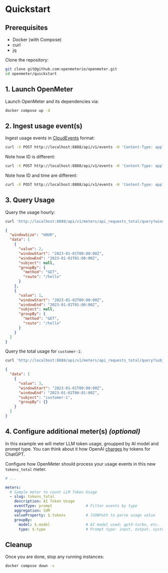 # Quickstart

## Prerequisites

- Docker (with Compose)
- curl
- jq

Clone the repository:

```sh
git clone git@github.com:openmeterio/openmeter.git
cd openmeter/quickstart
```

## 1. Launch OpenMeter

Launch OpenMeter and its dependencies via:

```sh
docker compose up -d
```

## 2. Ingest usage event(s)

Ingest usage events in [CloudEvents](https://cloudevents.io/) format:

```sh
curl -X POST http://localhost:8888/api/v1/events -H 'Content-Type: application/cloudevents+json' -d @examples/first.json
```

Note how ID is different:

```sh
curl -X POST http://localhost:8888/api/v1/events -H 'Content-Type: application/cloudevents+json' -d @examples/second.json
```

Note how ID and time are different:

```sh
curl -X POST http://localhost:8888/api/v1/events -H 'Content-Type: application/cloudevents+json' -d @examples/third.json
```

## 3. Query Usage

Query the usage hourly:

```sh
curl 'http://localhost:8888/api/v1/meters/api_requests_total/query?windowSize=HOUR&groupBy=method&groupBy=route' | jq
```

```json
{
  "windowSize": "HOUR",
  "data": [
    {
      "value": 2,
      "windowStart": "2023-01-01T00:00:00Z",
      "windowEnd": "2023-01-01T01:00:00Z",
      "subject": null,
      "groupBy": {
        "method": "GET",
        "route": "/hello"
      }
    },
    {
      "value": 1,
      "windowStart": "2023-01-02T00:00:00Z",
      "windowEnd": "2023-01-02T01:00:00Z",
      "subject": null,
      "groupBy": {
        "method": "GET",
        "route": "/hello"
      }
    }
  ]
}
```

Query the total usage for `customer-1`:

```sh
curl 'http://localhost:8888/api/v1/meters/api_requests_total/query?subject=customer-1' | jq
```

```json
{
  "data": [
    {
      "value": 3,
      "windowStart": "2023-01-01T00:00:00Z",
      "windowEnd": "2023-01-02T00:01:00Z",
      "subject": "customer-1",
      "groupBy": {}
    }
  ]
}
```

## 4. Configure additional meter(s) _(optional)_

In this example we will meter LLM token usage, groupped by AI model and prompt type.
You can think about it how OpenAI [charges](https://openai.com/pricing) by tokens for ChatGPT.

Configure how OpenMeter should process your usage events in this new `tokens_total` meter.

```yaml
# ...

meters:
  # Sample meter to count LLM Token Usage
  - slug: tokens_total
    description: AI Token Usage
    eventType: prompt               # Filter events by type
    aggregation: SUM
    valueProperty: $.tokens         # JSONPath to parse usage value
    groupBy:
      model: $.model                # AI model used: gpt4-turbo, etc.
      type: $.type                  # Prompt type: input, output, system

```

## Cleanup

Once you are done, stop any running instances:

```sh
docker compose down -v
```
